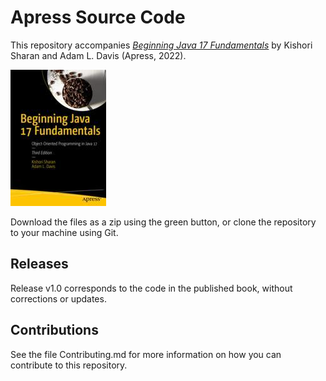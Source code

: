 # Apress Source Code

This repository accompanies [*Beginning Java 17 Fundamentals*](https://link.springer.com/book/10.1007/978-1-4842-7307-4) by Kishori Sharan and Adam L. Davis (Apress, 2022).

[comment]: #cover
![Cover image](978-1-4842-7306-7.jpg) 

Download the files as a zip using the green button, or clone the repository to your machine using Git.

## Releases

Release v1.0 corresponds to the code in the published book, without corrections or updates.

## Contributions

See the file Contributing.md for more information on how you can contribute to this repository.
